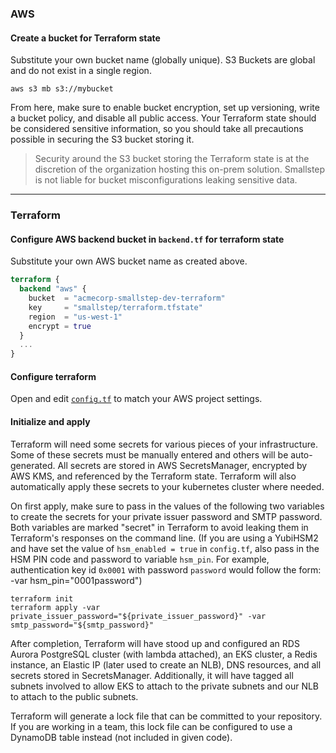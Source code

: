 ### AWS

#### Create a bucket for Terraform state

Substitute your own bucket name (globally unique). S3 Buckets are global and do not exist in a single region.

```shell
aws s3 mb s3://mybucket
```

From here, make sure to enable bucket encryption, set up versioning, write a bucket policy, and disable all public access. Your Terraform state should be considered sensitive information, so you should take all precautions possible in securing the S3 bucket storing it.

> Security around the S3 bucket storing the Terraform state is at the discretion of the organization hosting this on-prem solution. Smallstep is not liable for bucket misconfigurations leaking sensitive data.

***

### Terraform

#### Configure AWS backend bucket in `backend.tf` for terraform state

Substitute your own AWS bucket name as created above.

```terraform
terraform {
  backend "aws" {
    bucket  = "acmecorp-smallstep-dev-terraform"
    key     = "smallstep/terraform.tfstate"
    region  = "us-west-1"
    encrypt = true
  }
  ...
}
```

#### Configure terraform

Open and edit [`config.tf`](config.tf) to match your AWS project settings.

#### Initialize and apply

Terraform will need some secrets for various pieces of your infrastructure. Some of these secrets must be manually entered and others will be auto-generated. All secrets are stored in AWS SecretsManager, encrypted by AWS KMS, and referenced by the Terraform state. Terraform will also automatically apply these secrets to your kubernetes cluster where needed.

On first apply, make sure to pass in the values of the following two variables to create the secrets for your private issuer password and SMTP password. Both variables are marked "secret" in Terraform to avoid leaking them in Terraform's responses on the command line. (If you are using a YubiHSM2 and have set the value of `hsm_enabled = true` in `config.tf`, also pass in the HSM PIN code and password to variable `hsm_pin`. For example, authentication key id `0x0001` with password `password` would follow the form: -var hsm_pin="0001password")
```shell
terraform init
terraform apply -var private_issuer_password="${private_issuer_password}" -var smtp_password="${smtp_password}"
```

After completion, Terraform will have stood up and configured an RDS Aurora PostgreSQL cluster (with lambda attached), an EKS cluster, a Redis instance, an Elastic IP (later used to create an NLB), DNS resources, and all secrets stored in SecretsManager. Additionally, it will have tagged all subnets involved to allow EKS to attach to the private subnets and our NLB to attach to the public subnets.

Terraform will generate a lock file that can be committed to your repository. If you are working in a team, this lock file can be configured to use a DynamoDB table instead (not included in given code).